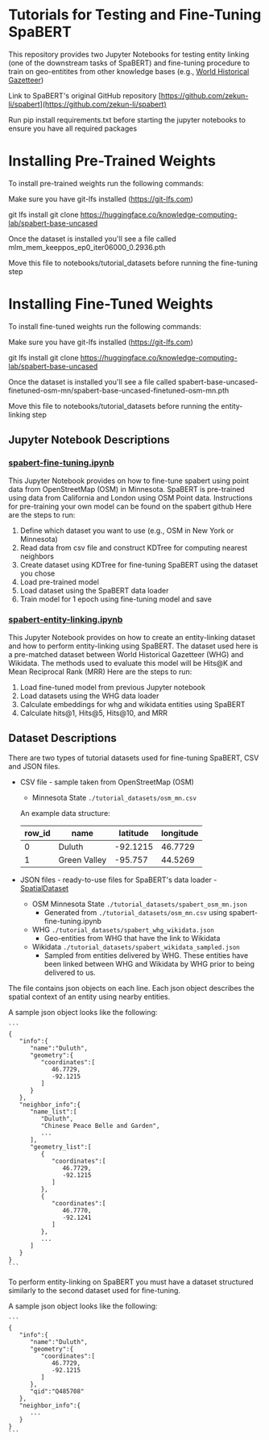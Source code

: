 # Tutorials for Testing and Fine-Tuning SpaBERT

This repository provides two Jupyter Notebooks for testing entity linking (one of the downstream tasks of SpaBERT) and fine-tuning procedure to train on geo-entitites from other knowledge bases (e.g., [World Historical Gazetteer](https://whgazetteer.org/))

Link to SpaBERT's original GitHub repository [https://github.com/zekun-li/spabert](https://github.com/zekun-li/spabert)

Run pip install requirements.txt before starting the jupyter notebooks to ensure you have all required packages

# Installing Pre-Trained Weights

To install pre-trained weights run the following commands:

Make sure you have git-lfs installed (https://git-lfs.com)

git lfs install
git clone https://huggingface.co/knowledge-computing-lab/spabert-base-uncased

Once the dataset is installed you'll see a file called mlm_mem_keeppos_ep0_iter06000_0.2936.pth

Move this file to notebooks/tutorial_datasets before running the fine-tuning step

# Installing Fine-Tuned Weights

To install fine-tuned weights run the following commands:

Make sure you have git-lfs installed (https://git-lfs.com)

git lfs install
git clone https://huggingface.co/knowledge-computing-lab/spabert-base-uncased

Once the dataset is installed you'll see a file called spabert-base-uncased-finetuned-osm-mn/spabert-base-uncased-finetuned-osm-mn.pth

Move this file to notebooks/tutorial_datasets before running the entity-linking step

## Jupyter Notebook Descriptions

### [spabert-fine-tuning.ipynb](https://github.com/Jina-Kim/spabert-tutorials/blob/main/spabert-fine-tuning.ipynb)
This Jupyter Notebook provides on how to fine-tune spabert using point data from OpenStreetMap (OSM) in Minnesota. SpaBERT is pre-trained using data from California and London using OSM Point data. Instructions for pre-training your own model can be found on the spabert github
Here are the steps to run:

1. Define which dataset you want to use (e.g., OSM in New York or Minnesota)
2. Read data from csv file and construct KDTree for computing nearest neighbors
3. Create dataset using KDTree for fine-tuning SpaBERT using the dataset you chose
4. Load pre-trained model
5. Load dataset using the SpaBERT data loader
6. Train model for 1 epoch using fine-tuning model and save

### [spabert-entity-linking.ipynb](https://github.com/Jina-Kim/spabert-tutorials/blob/main/spabert-entity-linking.ipynb)
This Jupyter Notebook provides on how to create an entity-linking dataset and how to perform entity-linking using SpaBERT. The dataset used here is a pre-matched dataset between World Historical Gazetteer (WHG) and Wikidata. The methods used to evaluate this model will be Hits@K and Mean Reciprocal Rank (MRR)
Here are the steps to run:

1. Load fine-tuned model from previous Jupyter notebook
2. Load datasets using the WHG data loader
3. Calculate embeddings for whg and wikidata entities using SpaBERT
4. Calculate hits@1, Hits@5, Hits@10, and MRR 

## Dataset Descriptions

There are two types of tutorial datasets used for fine-tuning SpaBERT, CSV and JSON files.

- CSV file - sample taken from OpenStreetMap (OSM)
    - Minnesota State `./tutorial_datasets/osm_mn.csv`

    An example data structure:
  
    | row_id | name | latitude | longitude |
    | ------ | ---- | -------- | --------- |
    |    0   | Duluth | -92.1215 | 46.7729 |
    |    1   | Green Valley | -95.757 | 44.5269 | 

- JSON files - ready-to-use files for SpaBERT's data loader - [SpatialDataset](../datasets/dataset_loader.py)
    - OSM Minnesota State `./tutorial_datasets/spabert_osm_mn.json`
      - Generated from `./tutorial_datasets/osm_mn.csv` using spabert-fine-tuning.ipynb
    - WHG `./tutorial_datasets/spabert_whg_wikidata.json`
      - Geo-entities from WHG that have the link to Wikidata
    - Wikidata `./tutorial_datasets/spabert_wikidata_sampled.json`
      - Sampled from entities delivered by WHG. These entities have been linked between WHG and Wikidata by WHG prior to being delivered to us.
    
    
The file contains json objects on each line. Each json object describes the spatial context of an entity using nearby entities.

A sample json object looks like the following:
    
    ```
    {
       "info":{
          "name":"Duluth",
          "geometry":{
             "coordinates":[
                46.7729,
                -92.1215
             ]
          }
       },
       "neighbor_info":{
          "name_list":[
             "Duluth",
             "Chinese Peace Belle and Garden",
             ...
          ],
          "geometry_list":[
             {
                "coordinates":[
                   46.7729,
                   -92.1215
                ]
             },
             {
                "coordinates":[
                   46.7770,
                   -92.1241
                ]
             },
             ...
          ]
       }
    }
    ```
To perform entity-linking on SpaBERT you must have a dataset structured similarly to the second dataset used for fine-tuning. 

A sample json object looks like the following: 


    ```
    {
       "info":{
          "name":"Duluth",
          "geometry":{
             "coordinates":[
                46.7729,
                -92.1215
             ]
          },
          "qid":"Q485708"
       },
       "neighbor_info":{
          ...
       }
    }
    ```